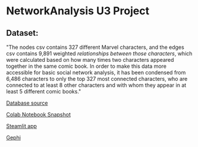 # NetworkAnalysis U3 Project

## Dataset:
"The nodes csv contains 327 different Marvel characters, and the edges csv contains 9,891 weighted *relationships between those characters*, which were calculated based on how many times two characters appeared together in the same comic book. In order to make this data more accessible for basic social network analysis, it has been condensed from 6,486 characters to only the top 327 most connected characters, who are connected to at least 8 other characters and with whom they appear in at least 5 different comic books."


[Database source](https://github.com/melaniewalsh/sample-social-network-datasets/tree/master/sample-datasets/marvel)

[Colab Notebook Snapshot](https://github.com/ItaloNardy/NetworkAnalysis_U3/blob/main/ProjU3.ipynb)

[Steamlit app](https://networkanalysisu3-9na9kkitvebebhnax3xihk.streamlit.app/)

[Gephi](https://italonardy.github.io/NetworkAnalysis_U3_Gephi)
